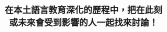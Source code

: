 ---
id: "68"
lang: zh-tw
publish: "FALSE"
selected: "FALSE"
selected_blog: "FALSE"
cover: https://drive.google.com/file/d/1sOOdPwP-fL53fJpE1-gmGmifbIMcquBj/view
title: 在本土語言教育深化的歷程中，把在此刻或未來會受到影響的人一起找來討論！
description: 「高級中等以下學校及幼兒園閩南語師資培育資格及聘用辦法」部會自提案
color: green
introduction:
  content: >-
    教育部在國發會「公共政策網路參與平台」進行法令草案預告，針對「高級中等以下學校及幼兒園閩南語師資培育資格及聘用辦法」草案廣徵網友意見，主辦單位教育部師資培育及藝術教育司也進行了利害關係人訪談。

    經過議題研究，利害關係人的意見爭點主要有：1.師資培育需求盤點與落日條款2.權宜師資與認證師資的專業性3.教學實務現場的彈性需求。

    主辦本次協作會議在這些爭點之上，以事前公開資料做基礎，用不同的交流形式讓利害關係人的意見能夠在會前呈現、在會中面對面交流。希望為深化本土語言的供需端討論出一個大家比較能接受的草案方向，繼續一起努力。
join:
  type: 眾
  title: 教育部公告：預告「高級中等以下學校及幼兒園閩南語師資培育資格及聘用辦法」草案
  link: https://join.gov.tw/policies/detail/d42fb3ce-46a6-4f43-ac5c-a67cabe76403
  image: https://drive.google.com/file/d/1b105UpIHn-GDM77TnTIVUgA7spmTQkcP/view?usp=drivesdk
layout: post
departments:
  - 教育部
tags:
  - 教育
  - 法規
  - 人文
embed:
  agenda_book:
    links:
      - https://issuu.com/pdis.tw/docs/__________________________________________68______
  mind_map:
    links:
      - https://miro.com/app/live-embed/o9J_ktDC9xk=/?moveToViewport=12909,-959,10340,4165&embedAutoplay=true
  ministry_slide:
    links:
      - https://issuu.com/pdis.tw/docs/1090508-_________
  host_slide:
    links:
      - https://issuu.com/pdis.tw/docs/_68-___________________final_
  transcript:
    links:
      - https://sayit.pdis.nat.gov.tw/2020-05-08-%E9%96%8B%E6%94%BE%E6%94%BF%E5%BA%9C%E7%AC%AC68%E6%AC%A1%E5%8D%94%E4%BD%9C%E6%9C%83%E8%AD%B0
---